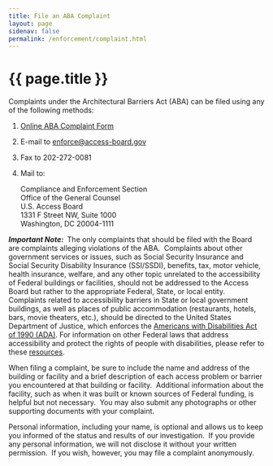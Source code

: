 ```yaml
---
title: File an ABA Complaint
layout: page
sidenav: false
permalink: /enforcement/complaint.html
---
```


# {{ page.title }}

Complaints under the Architectural Barriers Act (ABA) can be filed using any of the following methods:

1. [Online ABA Complaint Form](https://cts.access-board.gov/formsiq/form.do?formset_id=2&ds=fdd&reload=true)
1. E-mail to [enforce@access-board.gov](mailto:enforce@access-board.gov)
1. Fax to 202-272-0081
1. Mail to:

    Compliance and Enforcement Section  
    Office of the General Counsel  
    U.S. Access Board  
    1331 F Street NW, Suite 1000  
    Washington, DC 20004-1111

***Important Note:&nbsp;*** The only complaints that should be filed with the Board are complaints alleging violations of the ABA.&nbsp;
Complaints about other government services or issues, such as Social Security Insurance and Social Security Disability Insurance (SSI/SSDI), benefits, tax, motor vehicle, health insurance, welfare, and any other topic unrelated to the accessibility of Federal buildings or facilities, should not be addressed to the Access Board but rather to the appropriate Federal, State, or local entity.&nbsp;
Complaints related to accessibility barriers in State or local government buildings, as well as places of public accommodation (restaurants, hotels, bars, movie theaters, etc.), should be directed to the United States Department of Justice, which enforces the [Americans with Disabilities Act of 1990 (ADA)](https://www.ada.gov/). For information on other Federal laws that address accessibility and protect the rights of people with disabilities, please refer to these [resources](https://www.access-board.gov/index.php?option=com_content&view=article&id=114&Itemid=1157).

When filing a complaint, be sure to include the name and address of the building or facility and a brief description of each access problem or barrier you encountered at that building or facility.&nbsp;
Additional information about the facility, such as when it was built or known sources of Federal funding, is helpful but not necessary.&nbsp;
You may also submit any photographs or other supporting documents with your complaint.

Personal information, including your name, is optional and allows us to keep you informed of the status and results of our investigation.&nbsp;
If you provide any personal information, we will not disclose it without your written permission.&nbsp;
If you wish, however, you may file a complaint anonymously.
